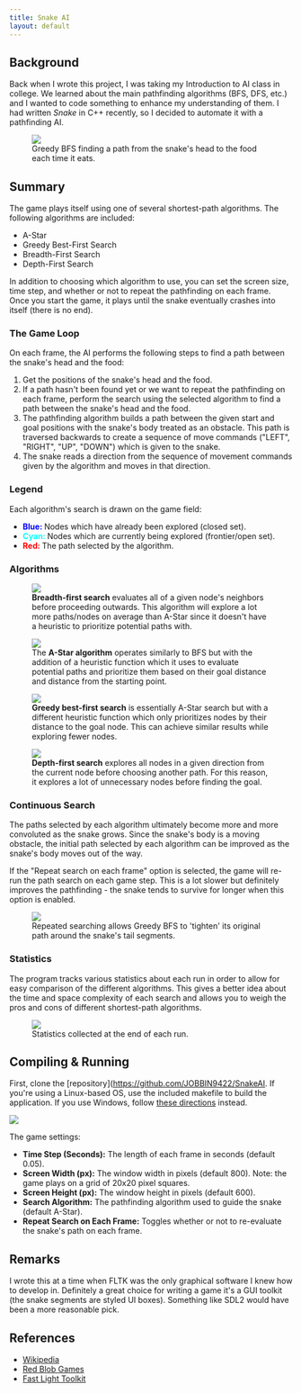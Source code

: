 ```yaml
---
title: Snake AI
layout: default
---
```


## Background
Back when I wrote this project, I was taking my Introduction to AI class in college. We learned about the main pathfinding algorithms (BFS, DFS, etc.) and I wanted to code something to enhance my understanding of them.
I had written *Snake* in C++ recently, so I decided to automate it with a pathfinding AI. 

<figure>
  <img src='images/greedy.gif'/>
  <figcaption>Greedy BFS finding a path from the snake's head to the food each time it eats.</figcaption>
</figure>

## Summary
The game plays itself using one of several shortest-path algorithms. The following algorithms are included:
- A-Star
- Greedy Best-First Search
- Breadth-First Search
- Depth-First Search

In addition to choosing which algorithm to use, you can set the screen size, time step, and whether or not to repeat the pathfinding on each frame. Once you start the game, it plays until the snake eventually crashes
into itself (there is no end).

### The Game Loop
On each frame, the AI performs the following steps to find a path between the snake's head and the food:
1. Get the positions of the snake's head and the food. 
2. If a path hasn't been found yet or we want to repeat the pathfinding on each frame, perform the search using the selected algorithm to find a path between the snake's head and the food. 
3. The pathfinding algorithm builds a path between the given start and goal positions with the snake's body treated as an obstacle. This path is traversed backwards to create a sequence of move commands ("LEFT", "RIGHT", "UP", "DOWN") which is given to the snake.
4. The snake reads a direction from the sequence of movement commands given by the algorithm and moves in that direction.

### Legend
Each algorithm's search is drawn on the game field:
<ul>
  <li><strong><font color='blue'>Blue: </font></strong>Nodes which have already been explored (closed set).</li>
  <li><strong><font color='cyan'>Cyan: </font></strong>Nodes which are currently being explored (frontier/open set).</li>
  <li><strong><font color='red'>Red: </font></strong>The path selected by the algorithm.</li>
</ul>

### Algorithms

<figure>
  <img src='images/bfs.gif'/>
  <figcaption><strong>Breadth-first search</strong> evaluates all of a given node's
			  neighbors before proceeding outwards. This algorithm will explore a lot more paths/nodes on average than A-Star since it doesn't have a heuristic to prioritize potential paths with.</figcaption>
</figure>

<figure>
  <img src='images/astar.gif'/>
  <figcaption>The <strong>A-Star algorithm</strong> operates similarly to BFS but with the addition of a heuristic function which it uses to evaluate potential paths and prioritize them based on their goal distance and distance from the starting point.</figcaption>
</figure>

<figure>
  <img src='images/greedy.gif'/>
  <figcaption><strong>Greedy best-first search</strong> is essentially A-Star search but with a different heuristic function which only prioritizes nodes by their distance to the goal node. This can achieve similar results while exploring fewer nodes.</figcaption>
</figure>

<figure>
  <img src='images/dfs.gif'/>
  <figcaption><strong>Depth-first search</strong> explores all nodes in a given direction from the current node before choosing another path. For this reason, it explores a lot of unnecessary nodes before finding the goal.</figcaption>
</figure>

### Continuous Search
The paths selected by each algorithm ultimately become more and more convoluted as the snake grows. Since the snake's body is a moving obstacle, the initial path selected by each algorithm can be improved as the snake's body moves out of the way.

If the "Repeat search on each frame" option is selected, the game will re-run the path search on each game step. This is a lot slower but definitely improves the pathfinding - the snake tends to survive for longer when this option is enabled. 

<figure>
  <img src='images/greedy-repeat.gif'/>
  <figcaption>Repeated searching allows Greedy BFS to 'tighten' its original path around the snake's tail segments.</figcaption>
</figure>

### Statistics
The program tracks various statistics about each run in order to allow for easy comparison of the different algorithms. This gives a better idea about the time and space complexity of each search and allows you to weigh the pros and cons of different shortest-path algorithms.

<figure>
  <img src='images/stats.PNG'/>
  <figcaption>Statistics collected at the end of each run.</figcaption>
</figure>

## Compiling & Running
First, clone the [repository](https://github.com/JOBBIN9422/SnakeAI. If you're using a Linux-based OS, use the included makefile to build the application. 
If you use Windows, follow [these directions](https://bumpyroadtocode.com/2017/08/05/how-to-install-and-use-fltk-1-3-4-in-visual-studio-2017-complete-guide/) instead.

<img src='images/options.PNG'/>

The game settings:
- **Time Step (Seconds):** The length of each frame in seconds (default 0.05).
- **Screen Width (px):** The window width in pixels (default 800). Note: the game plays on a grid of 20x20 pixel squares. 
- **Screen Height (px):** The window height in pixels (default 600).
- **Search Algorithm:** The pathfinding algorithm used to guide the snake (default A-Star).
- **Repeat Search on Each Frame:** Toggles whether or not to re-evaluate the snake's path on each frame.

## Remarks
I wrote this at a time when FLTK was the only graphical software I knew how to develop in. Definitely a great choice for writing a game it's a GUI toolkit (the snake segments are styled UI boxes).
Something like SDL2 would have been a more reasonable pick.

## References
- [Wikipedia](https://en.wikipedia.org/wiki/A*_search_algorithm)
- [Red Blob Games](https://www.redblobgames.com/pathfinding/a-star/introduction.html)
- [Fast Light Toolkit](https://www.fltk.org/)